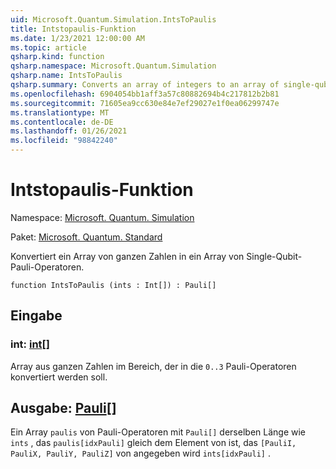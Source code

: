 ```yaml
---
uid: Microsoft.Quantum.Simulation.IntsToPaulis
title: Intstopaulis-Funktion
ms.date: 1/23/2021 12:00:00 AM
ms.topic: article
qsharp.kind: function
qsharp.namespace: Microsoft.Quantum.Simulation
qsharp.name: IntsToPaulis
qsharp.summary: Converts an array of integers to an array of single-qubit Pauli operators.
ms.openlocfilehash: 6904054bb1aff3a57c80882694b4c217812b2b81
ms.sourcegitcommit: 71605ea9cc630e84e7ef29027e1f0ea06299747e
ms.translationtype: MT
ms.contentlocale: de-DE
ms.lasthandoff: 01/26/2021
ms.locfileid: "98842240"
---
```

# <a name="intstopaulis-function"></a>Intstopaulis-Funktion

Namespace: [Microsoft. Quantum. Simulation](xref:Microsoft.Quantum.Simulation)

Paket: [Microsoft. Quantum. Standard](https://nuget.org/packages/Microsoft.Quantum.Standard)


Konvertiert ein Array von ganzen Zahlen in ein Array von Single-Qubit-Pauli-Operatoren.

```qsharp
function IntsToPaulis (ints : Int[]) : Pauli[]
```


## <a name="input"></a>Eingabe

### <a name="ints--int"></a>int: [int](xref:microsoft.quantum.lang-ref.int)[]

Array aus ganzen Zahlen im Bereich, der in die `0..3`  Pauli-Operatoren konvertiert werden soll.



## <a name="output--pauli"></a>Ausgabe: [Pauli](xref:microsoft.quantum.lang-ref.pauli)[]

Ein Array `paulis` von Pauli-Operatoren mit `Pauli[]` derselben Länge wie `ints` , das `paulis[idxPauli]` gleich dem Element von ist, das `[PauliI, PauliX, PauliY, PauliZ]` von angegeben wird `ints[idxPauli]` .